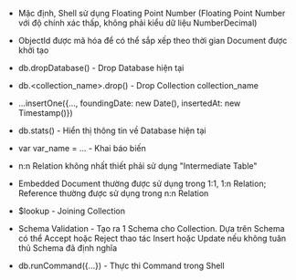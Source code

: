 - Mặc định, Shell sử dụng Floating Point Number (Floating Point Number với độ chính xác thấp, không phải kiểu dữ liệu NumberDecimal)
- ObjectId được mã hóa để có thể sắp xếp theo thời gian Document được khởi tạo

- db.dropDatabase() - Drop Database hiện tại
- db.<collection_name>.drop() - Drop Collection collection_name
- ...insertOne({..., foundingDate: new Date(), insertedAt: new Timestamp()})
- db.stats() - Hiển thị thông tin về Database hiện tại

- var var_name = ... - Khai báo biến

- n:n Relation không nhất thiết phải sử dụng "Intermediate Table"

- Embedded Document thường được sử dụng trong 1:1, 1:n Relation; Reference thường được sử dụng trong n:n Relation

- $lookup - Joining Collection

- Schema Validation - Tạo ra 1 Schema cho Collection. Dựa trên Schema có thể Accept hoặc Reject thao tác Insert hoặc Update nếu không tuân thủ Schema đã định nghĩa

- db.runCommand({...}) - Thực thi Command trong Shell
